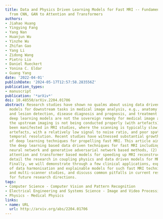 ```yaml
---
title: Data and Physics Driven Learning Models for Fast MRI -- Fundamentals and Methodologies
  from CNN, GAN to Attention and Transformers
authors:
- Jiahao Huang
- Yingying Fang
- Yang Nan
- Huanjun Wu
- Yinzhe Wu
- Zhifan Gao
- Yang Li
- Zidong Wang
- Pietro Lio
- Daniel Rueckert
- Yonina C. Eldar
- Guang Yang
date: '2022-04-01'
publishDate: '2024-05-17T12:57:58.283556Z'
publication_types:
- manuscript
publication: '*arXiv*'
doi: 10.48550/arXiv.2204.01706
abstract: Research studies have shown no qualms about using data driven deep learning
  models for downstream tasks in medical image analysis, e.g., anatomy segmentation
  and lesion detection, disease diagnosis and prognosis, and treatment planning. However,
  deep learning models are not the sovereign remedy for medical image analysis when
  the upstream imaging is not being conducted properly (with artefacts). This has
  been manifested in MRI studies, where the scanning is typically slow, prone to motion
  artefacts, with a relatively low signal to noise ratio, and poor spatial and/or
  temporal resolution. Recent studies have witnessed substantial growth in the development
  of deep learning techniques for propelling fast MRI. This article aims to (1) introduce
  the deep learning based data driven techniques for fast MRI including convolutional
  neural network and generative adversarial network based methods, (2) survey the
  attention and transformer based models for speeding up MRI reconstruction, and (3)
  detail the research in coupling physics and data driven models for MRI acceleration.
  Finally, we will demonstrate through a few clinical applications, explain the importance
  of data harmonisation and explainable models for such fast MRI techniques in multicentre
  and multi-scanner studies, and discuss common pitfalls in current research and recommendations
  for future research directions.
tags:
- Computer Science - Computer Vision and Pattern Recognition
- Electrical Engineering and Systems Science - Image and Video Processing
- Physics - Medical Physics
links:
- name: URL
  url: http://arxiv.org/abs/2204.01706
---
```


